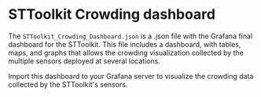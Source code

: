 # STToolkit Crowding dashboard

The `STToolkit_Crowding_Dashboard.json` is a .json file with the Grafana final dashboard for the STToolkit. This file includes a dashboard, with tables, maps, and graphs that allows the crowding visualization collected by the multiple sensors deployed at several locations.

Import this dashboard to your Grafana server to visualize the crowding data collected by the STToolkit's sensors.

